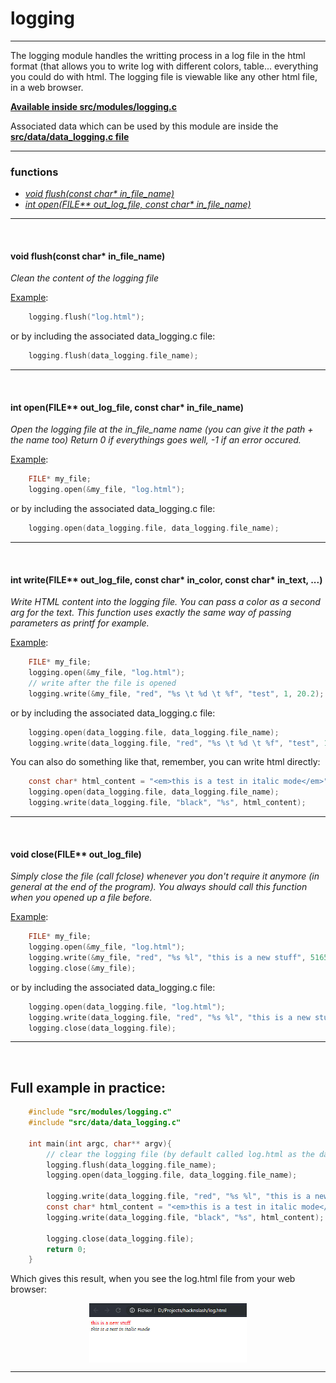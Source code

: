 # logging
----
The logging module handles the writting process in a log file in the html format (that allows you to write log with different colors, table... everything you could do with html. The logging file is viewable like any other html file, in a web browser.

**[Available inside src/modules/logging.c](https://github.com/Elkantor/hacknslash/blob/master/src/modules/logging.c)**

Associated data which can be used by this module are inside the **[src/data/data_logging.c file](https://github.com/Elkantor/hacknslash/blob/master/src/data/data_logging.c)**

---

### functions
- <em>[void flush(const char* in_file_name)](#void-flushconst-char-in_file_name)</em>
- <em>[int open(FILE** out_log_file, const char* in_file_name)](#int-logging_openfile-out_log_file-const-char-in_file_name)</em>

---
</br>

#### void flush(const char* in_file_name)

_Clean the content of the logging file_

<u>Example</u>:
```c
    logging.flush("log.html");
```
or by including the associated data_logging.c file:
```c
    logging.flush(data_logging.file_name);
```
***
</br>

#### int open(FILE** out_log_file, const char* in_file_name)

_Open the logging file at the in_file_name name (you can give it the path + the name too)_
_Return 0 if everythings goes well, -1 if an error occured._

<u>Example</u>:
```c
    FILE* my_file;
    logging.open(&my_file, "log.html");
```
or by including the associated data_logging.c file:
```c
    logging.open(data_logging.file, data_logging.file_name);
```
***
</br>

#### int write(FILE** out_log_file, const char* in_color, const char* in_text, ...)

_Write HTML content into the logging file. You can pass a color as a second arg for the text._
_This function uses exactly the same way of passing parameters as <em>printf</em> for example._

<u>Example</u>:
```c
    FILE* my_file;
    logging.open(&my_file, "log.html");
    // write after the file is opened
    logging.write(&my_file, "red", "%s \t %d \t %f", "test", 1, 20.2);
```
or by including the associated data_logging.c file:
```c
    logging.open(data_logging.file, data_logging.file_name);
    logging.write(data_logging.file, "red", "%s \t %d \t %f", "test", 1, 20.2);
```
You can also do something like that, remember, you can write html directly:
```c
    const char* html_content = "<em>this is a test in italic mode</em>";
    logging.open(data_logging.file, data_logging.file_name);
    logging.write(data_logging.file, "black", "%s", html_content);
```

***
</br>

#### void close(FILE** out_log_file)

_Simply close the file (call fclose) whenever you don't require it anymore (in general at the end of the program)._
_You always should call this function when you opened up a file before._

<u>Example</u>:
```c
    FILE* my_file;
    logging.open(&my_file, "log.html");
    logging.write(&my_file, "red", "%s %l", "this is a new stuff", 5165454);
    logging.close(&my_file);
```
or by including the associated data_logging.c file:
```c
    logging.open(data_logging.file, "log.html");
    logging.write(data_logging.file, "red", "%s %l", "this is a new stuff", 5165454);
    logging.close(data_logging.file);
```

***
</br>

## Full example in practice:

```c
    #include "src/modules/logging.c"
    #include "src/data/data_logging.c"

    int main(int argc, char** argv){
        // clear the logging file (by default called log.html as the data_logging.file_name variable)
        logging.flush(data_logging.file_name);
        logging.open(data_logging.file, data_logging.file_name);
        
        logging.write(data_logging.file, "red", "%s %l", "this is a new stuff", 5165454);
        const char* html_content = "<em>this is a test in italic mode</em>";
        logging.write(data_logging.file, "black", "%s", html_content);

        logging.close(data_logging.file);
        return 0;
    }
```

Which gives this result, when you see the log.html file from your web browser:

<img src="./logging_file_result_example.jpg" style="display: block; margin-left: auto; margin-right: auto; width: 50%;" />

***